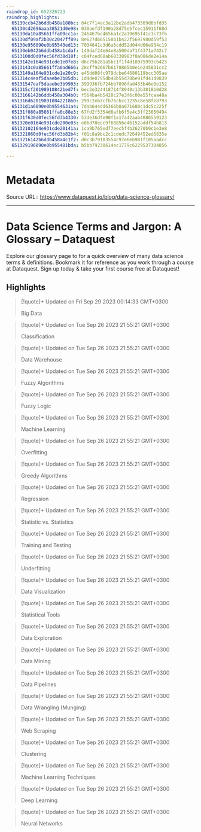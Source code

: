 ```yaml
---
raindrop_id: 652326723
raindrop_highlights:
  65130ccb42b6ddb458a180bc: 84c7f14ac3a12be2adb473569d6bfd35
  65130cd2696aaa38521d0e98: 030aefdf190a28d75e5fcec15911f68d
  65130da10a85661ffa09cc1a: 246467bc465ba1c2a19695f41c1c73fb
  65130df09af2b30c2047ff89: 8e627d665158b1b422f5697980d59f53
  65130e956090e0b95543ed13: 7034641c3d6a5cdd52d044d66e934c19
  65130eb042b6ddb458a1cdaf: 149daf24e64e8a500da71f4371a742c7
  6513100d0d0fec56fd38d18f: c84fced68ab68338983f8a086de2e14a
  6513142e164e931cde1e0fe8: d6c75b281a5bc1f1f4d18975993cb423
  6513143c0a85661ffa0ad666: 28cff92667b6178865b0e1e245831cc2
  6513149a164e931cde1e20c9: e45dd08fc979dcbe64680119bcc305ae
  651314c4eaf5daaebe3b85db: 1d4de0795db48b55d78be91fd41d9839
  65131547eaf5daaebe3b9903: 399936fb724bb7896fad433b46e0e152
  651315cf201989108421ed7f: bec2e324418714f8940c13b3818b0d28
  6513166142b6ddb458a304b0: f564ba4b5420c27e3f6c00e55fcaa48a
  651316d62019891084221860: 299c2eb7cfb76cbcc1235c8e58fe8793
  65131d1a6090e0b9554631a4: 7dab644dd6366b8a071680c1dc5c225f
  65131f080a85661ffa0c88e3: 67fd2f5354d6afb6f5e4c3ff23650494
  65131f630d0fec56fd3b4330: 53de36dfe90f1a17a42aab4086559123
  651320e0164e931cde200e03: e0bd78ecc9f68856e46152addf54b813
  65132102164e931cde20141a: 1ca9b765ed77eec5f4b26270b9c1e3e8
  651321060d0fec56fd3b82b4: f01c8a9bc2c1cdedc72649452ed6835e
  6513216142b6ddb458a4c1f2: d0c3b79103554c97e6eb981f105aadcc
  651329196090e0b955481bda: b5bb79230614ec1779c6229537304856

---
```


# Metadata
Source URL:: https://www.dataquest.io/blog/data-science-glossary/


---
# Data Science Terms and Jargon: A Glossary – Dataquest

Explore our glossary page to for a quick overview of many data science terms &amp; definitions. Bookmark it for reference as you work through a course at Dataquest. Sign up today &amp; take your first course free at Dataquest!

## Highlights

> [!quote]+ Updated on Fri Sep 29 2023 00:14:33 GMT+0300
>
> Big Data

> [!quote]+ Updated on Tue Sep 26 2023 21:55:21 GMT+0300
>
> Classification

> [!quote]+ Updated on Tue Sep 26 2023 21:55:21 GMT+0300
>
> Data Warehouse

> [!quote]+ Updated on Tue Sep 26 2023 21:55:21 GMT+0300
>
> Fuzzy Algorithms

> [!quote]+ Updated on Tue Sep 26 2023 21:55:21 GMT+0300
>
> Fuzzy Logic

> [!quote]+ Updated on Tue Sep 26 2023 21:55:21 GMT+0300
>
> Machine Learning

> [!quote]+ Updated on Tue Sep 26 2023 21:55:21 GMT+0300
>
> Overfitting

> [!quote]+ Updated on Tue Sep 26 2023 21:55:21 GMT+0300
>
> Greedy Algorithms

> [!quote]+ Updated on Tue Sep 26 2023 21:55:21 GMT+0300
>
> Regression

> [!quote]+ Updated on Tue Sep 26 2023 21:55:21 GMT+0300
>
> Statistic vs. Statistics

> [!quote]+ Updated on Tue Sep 26 2023 21:55:21 GMT+0300
>
> Training and Testing

> [!quote]+ Updated on Tue Sep 26 2023 21:55:21 GMT+0300
>
> Underfitting

> [!quote]+ Updated on Tue Sep 26 2023 21:55:21 GMT+0300
>
> Data Visualization

> [!quote]+ Updated on Tue Sep 26 2023 21:55:21 GMT+0300
>
> Statistical Tools

> [!quote]+ Updated on Tue Sep 26 2023 21:55:21 GMT+0300
>
> Data Exploration

> [!quote]+ Updated on Tue Sep 26 2023 21:55:21 GMT+0300
>
> Data Mining

> [!quote]+ Updated on Tue Sep 26 2023 21:55:21 GMT+0300
>
> Data Pipelines

> [!quote]+ Updated on Tue Sep 26 2023 21:55:21 GMT+0300
>
> Data Wrangling (Munging)

> [!quote]+ Updated on Tue Sep 26 2023 21:55:21 GMT+0300
>
> Web Scraping

> [!quote]+ Updated on Tue Sep 26 2023 21:55:21 GMT+0300
>
> Clustering

> [!quote]+ Updated on Tue Sep 26 2023 21:55:21 GMT+0300
>
> Machine Learning Techniques

> [!quote]+ Updated on Tue Sep 26 2023 21:55:21 GMT+0300
>
> Deep Learning

> [!quote]+ Updated on Tue Sep 26 2023 21:55:21 GMT+0300
>
> Neural Networks
